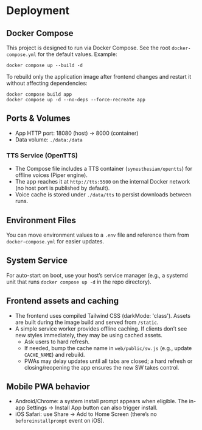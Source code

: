 # Deployment

## Docker Compose

This project is designed to run via Docker Compose. See the root `docker-compose.yml` for the default values. Example:

```
docker compose up --build -d
```

To rebuild only the application image after frontend changes and restart it without affecting dependencies:

```
docker compose build app
docker compose up -d --no-deps --force-recreate app
```

## Ports & Volumes

- App HTTP port: 18080 (host) → 8000 (container)
- Data volume: `./data:/data`

### TTS Service (OpenTTS)

- The Compose file includes a TTS container (`synesthesiam/opentts`) for offline voices (Piper engine).
- The app reaches it at `http://tts:5500` on the internal Docker network (no host port is published by default).
- Voice cache is stored under `./data/tts` to persist downloads between runs.

## Environment Files

You can move environment values to a `.env` file and reference them from `docker-compose.yml` for easier updates.

## System Service

For auto-start on boot, use your host’s service manager (e.g., a systemd unit that runs `docker compose up -d` in the repo directory).
## Frontend assets and caching

- The frontend uses compiled Tailwind CSS (darkMode: 'class'). Assets are built during the image build and served from `/static`.
- A simple service worker provides offline caching. If clients don’t see new styles immediately, they may be using cached assets.
  - Ask users to hard refresh.
  - If needed, bump the cache name in `web/public/sw.js` (e.g., update `CACHE_NAME`) and rebuild.
  - PWAs may delay updates until all tabs are closed; a hard refresh or closing/reopening the app ensures the new SW takes control.

## Mobile PWA behavior

- Android/Chrome: a system install prompt appears when eligible. The in-app Settings → Install App button can also trigger install.
- iOS Safari: use Share → Add to Home Screen (there’s no `beforeinstallprompt` event on iOS).
